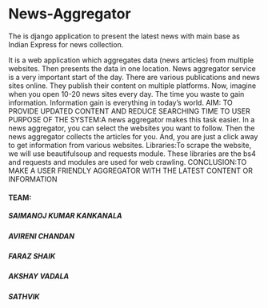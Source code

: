 # News-Aggregator
The is django application to present the latest news with main base as Indian Express for news collection.


It is a web application which aggregates data (news articles) from multiple websites. Then presents the data in one location.
News aggregator service is a very important start of the day.
There are various publications and news sites online. They publish their content on multiple platforms. Now, imagine when you open 10-20 news sites every day. The time you waste to gain information. Information gain is everything in today’s world.
AIM: TO PROVIDE UPDATED CONTENT AND REDUCE SEARCHING TIME TO USER
PURPOSE OF THE SYSTEM:A news aggregator makes this task easier. In a news aggregator, you can select the websites you want to follow. Then the news aggregator collects the articles for you. And, you are just a click away to get information from various websites.
Libraries:To scrape the website, we will use beautifulsoup and requests module. These libraries are the bs4 and requests and modules are used for web crawling.
CONCLUSION:TO MAKE A USER FRIENDLY AGGREGATOR WITH THE LATEST CONTENT OR INFORMATION


#### TEAM:

##### SAIMANOJ KUMAR KANKANALA

##### AVIRENI CHANDAN

##### FARAZ SHAIK

##### AKSHAY VADALA

##### SATHVIK
